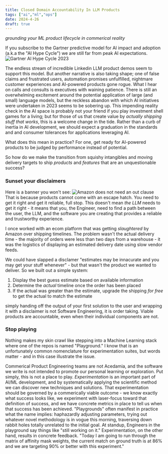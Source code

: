 ```yaml
---
title: Closed Domain Accountability In LLM Products
tags: ["ai","ml","ops"]
date: 2024-4-26
draft: true
---
```

_grounding your ML product lifecycle in commerical reality_

If you subscribe to the Gartner predictive model for AI impact and adoption (a.k.a the "AI Hype Cycle") we are still far from peak AI expectations.
![Gartner AI Hype Cycle 2023](https://emt.gartnerweb.com/ngw/globalassets/en/newsroom/images/graphs/swe-hc-image.png)

The endless stream of incredible Linkedin LLM product demos seem to support this model. But another narrative is also taking shape; one of false claims and frustrated users, automation promises unfulfilled, nightmare customer experiences and AI-powered products gone rogue. What I hear on calls and consults is executives with waining patience. There is still an overwhelming excitement around the potential application of large (and small) language models, but the reckless abandon with which AI initiatives were undertaken in 2023 seems to be sobering up. This impending reality check in the AI space is probably not your friend if you play investment shell games for a living; but for those of us that create value by _actually shipping stuff that works_, this is a welcome change in the tide. Rather than a curb of inertia in AI development, we should expect a graduation in the standards and and consumer tolerances for applications leveraging AI.

What does this mean in practice? For one, get ready for AI-powered products to be judged by performance instead of potential.  

So how do we make the transition from squishy intangibles and moving delivery targets to ship _products_ and _features_ that are an unquestionable success?

### Sunset your disclaimers
Here is a banner you won't see:
![Amazon does not need an out clause](images/unreliable_software.png)
That is because products cannot come with an escape hatch. You need to get it right and get it reliable, full stop. 
This doesn't mean _the LLM_ needs to get it right - it means that you, the Engineer, need to find a path between the user, the LLM, and the software you are creating that provides a reliable and trustworthy experience. 

I once worked with an ecom platform that was getting _slaughtered_ by Amazon over shipping timelines. The problem wasn't the actual delivery time - the majority of orders were less than two days from a warehouse - it was the logistics of displaying an estimated delivery date using slow vendor feeds. 

We could have slapped a disclamer "estimates may be innacurate and you may get your stuff whenever" - but that wasn't the product we wanted to deliver. So we built out a simple system: 

1. Display the best guess estimate based on available information
2. Determine the _actual_ timeline once the order has been placed
3. If the actual was greater than the estimate, upgrade the shipping _for free_ to get the actual to match the estimate

simply handing off the output of your first solution to the user and wrapping it with a disclaimer is not Software Engineering, it is order taking. Viable products are accountable, even when their individual components are not. 

### Stop playing
Nothing makes my skin crawl like stepping into a Machine Learning stack where one of the repos is named "Playground." I know that is an unfortunately common nomenclature for experimentation suites, but words matter - and in this case illustrate the issue. 

Commerical Product Engineering teams are not Acedamia, and the software we write is not intended to promote our personal learning or exploration. Put simply, this is not a place to play. _Experimentation_ is an important part of AI/ML development, and by systematically applying the scientific method we can discover new techniques and solutions. That experimentation should be governed by a commerically viable outcome - we know exactly what success looks like, we experiment with laser-focus toward that definition of success, and we have concrete metrics in place to tell us when that success has been achieved. "Playgrounds" often manifest in practice what the name implies: haphazardly adjusting parameters, trying out whatever novel methodology is in vogue this morning, traversing down rabbit holes totally unrelated to the initial goal. At standup, Engineers in the playground say things like "still working on it." 
Experimentation, on the other hand, results in concrete feedback. "Today I am going to run through the matrix of affinity mask weights, the current match on ground truth is at 86% and we are targeting 90% or better with this experiment." 


<!--stackedit_data:
eyJoaXN0b3J5IjpbMzU2NzEyMjI4LC05NjYzNTI3MTgsMTA1Mj
M4MzI4Miw2MTY0Nzk0NzcsNjY2NTMyNTE0LDgzNzA3NzIzMCwx
Mzc3ODQ5NTM0LDE3OTMzNDIxNzQsODEzNDg1ODIyLC02MTgyMz
c3NjcsMTc5NjczNzY5NiwtMTkwOTk0MDc0NiwxNTgyOTY2NDQz
LDQ1MjQzNTQyNiwtMTUyMzg5OTE1Nyw4NTk2ODcyNTMsLTExOT
cyMDIzOThdfQ==
-->